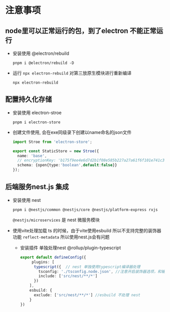 # 注意事项

## node里可以正常运行的包，到了electron 不能正常运行

- 安装使用 @electron/rebuild 

  ```shell
  pnpm i @electron/rebuild -D
  ```

- 运行 `npx electron-rebuild` 对第三放原生模块进行重新编译

  ```shell
  npx electron-rebuild
  ```

  

## 配置持久化存储

- 安装使用 electron-stroe

  ```shell
  pnpm i electron-store
  ```

- 创建文件使用, 会在exe同级录下创建以name命名的json文件

  ```typescript
  import Stroe from 'electron-store';
  
  export const StaticStore = new Stroe({
    name: 'base',
    // encryptionKey: 'b175f9ee4e6d7d2b1f08e585b227a27a61f6f101e741c3a0485ff9c0aef7e32c',
    schema: {open{type:'boolean',default:false}}
  });
  ```

  

## 后端服务nest.js 集成

- 安装使用 nest

  ```shell
  pnpm i @nestjs/common @nestjs/core @nestjs/platform-express rxjs
  ```

  `@nestjs/microservices` 是 nest 微服务模块

- 使用vite处理加载 ts 的时候，由于vite使用esbuild 所以不支持完整的装饰器功能 `reflect-metadata` 所以使用nest.js会有问题

  - 安装插件 单独处理nest @rollup/plugin-typescript

    ```typescript
    export default defineConfig({
         plugins: [
          typescript({  // nest 单独使用typescript编译器处理
            tsconfig: './tsconfig.node.json', //注意开启装饰器选项，和输出目录
            include: ['src/nest/**/*']
          })
        ],
        esbuild: {
          exclude: ['src/nest/**/*'] //esbuild 不处理 nest
        }
    })
    ```

    
